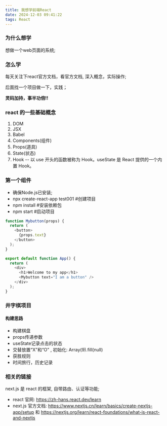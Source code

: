 ```yaml
---
title: 我想学前端React
date: 2024-12-03 09:41:22
tags: React
---
```


### 为什么想学

想做一个web页面的系统;

### 怎么学

每天关注下react官方文档，看官方文档, 深入概念，实际操作;

后面找一个项目做一下，实践；

**灵码加持，事半功倍!!**

### react 的一些基础概念

1. DOM
2. JSX
3. Babel
4. Components(组件)
5. Props(道具)
6. State(状态)
7. Hook -- 以 use 开头的函数被称为 Hook。useState 是 React 提供的一个内置 Hook。

### 第一个组件

- 确保Node.js已安装;
- npx create-react-app test001 #创建项目
- npm install #安装依赖包
- npm start #启动项目

```js
function Mybutton(props) {
  return (
    <button>
      {props.text}
    </button>
  );
}

export default function App() {
  return (
    <div>
      <h1>Welcome to my app</h1>
      <Mybutton text="I am a button" />
    </div>
  );
}
```

### 井字棋项目

#### 构建思路

- 构建棋盘
- props传递参数
- useState记录点击的状态
- 交替放置“X”和“O” , 初始化: Array(9).fill(null)
- 获胜规则
- 时间旅行，历史记录

### 相关的链接

next.js 是 react 的框架, 自带路由、认证等功能; 

- react 官网: https://zh-hans.react.dev/learn
- next.js 官方文档: https://www.nextjs.cn/learn/basics/create-nextjs-app/setup 和 https://nextjs.org/learn/react-foundations/what-is-react-and-nextjs
